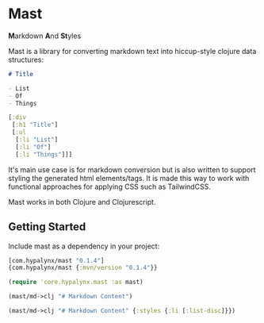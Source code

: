 # Mast

**M**arkdown **A**nd **St**yles

Mast is a library for converting markdown text into hiccup-style clojure data structures:

```markdown
# Title

- List
- Of
- Things
```

```clojure
[:div
 [:h1 "Title"]
 [:ul
  [:li "List"]
  [:li "Of"]
  [:li "Things"]]]
```

It's main use case is for markdown conversion but is also written to support styling the generated
html elements/tags. It is made this way to work with functional approaches for applying CSS such as
TailwindCSS.

Mast works in both Clojure and Clojurescript.

## Getting Started

Include mast as a dependency in your project: 
```clojure
[com.hypalynx/mast "0.1.4"]
{com.hypalynx/mast {:mvn/version "0.1.4"}}
```

```clojure
(require 'core.hypalynx.mast :as mast)

(mast/md->clj "# Markdown Content")

(mast/md->clj "# Markdown Content" {:styles {:li [:list-disc]}})
```
